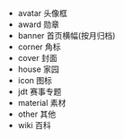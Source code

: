 - avatar 头像框
- award 勋章
- banner 首页横幅(按月归档)
- corner 角标
- cover 封面
- house 家园
- icon 图标
- jdt 赛事专题
- material 素材
- other 其他
- wiki 百科